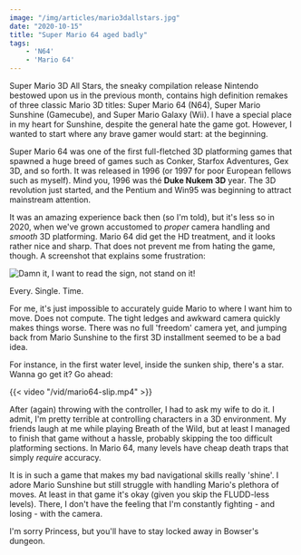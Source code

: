 ```yaml
---
image: "/img/articles/mario3dallstars.jpg"
date: "2020-10-15"
title: "Super Mario 64 aged badly"
tags:
    - 'N64'
    - 'Mario 64'
---
```


Super Mario 3D All Stars, the sneaky compilation release Nintendo bestowed upon us in the previous month, contains high definition remakes of three classic Mario 3D titles: Super Mario 64 (N64), Super Mario Sunshine (Gamecube), and Super Mario Galaxy (Wii). I have a special place in my heart for Sunshine, despite the general hate the game got. However, I wanted to start where any brave gamer would start: at the beginning. 

Super Mario 64 was one of the first full-fletched 3D platforming games that spawned a huge breed of games such as Conker, Starfox Adventures, Gex 3D, and so forth. It was released in 1996 (or 1997 for poor European fellows such as myself). Mind you, 1996 was thé **Duke Nukem 3D** year. The 3D revolution just started, and the Pentium and Win95 was beginning to attract mainstream attention. 

It was an amazing experience back then (so I'm told), but it's less so in 2020, when we've grown accustomed to _proper_ camera handling and _smooth_ 3D platforming. Mario 64 did get the HD treatment, and it looks rather nice and sharp. That does not prevent me from hating the game, though. A screenshot that explains some frustration:

![](/img/games/mario64-sign.jpg "Damn it, I want to read the sign, not stand on it!")

Every. Single. Time.

For me, it's just impossible to accurately guide Mario to where I want him to move. Does not compute. The tight ledges and awkward camera quickly makes things worse. There was no full 'freedom' camera yet, and jumping back from Mario Sunshine to the first 3D installment seemed to be a bad idea. 

For instance, in the first water level, inside the sunken ship, there's a star. Wanna go get it? Go ahead:

{{< video "/vid/mario64-slip.mp4" >}}

After (again) throwing with the controller, I had to ask my wife to do it. I admit, I'm pretty terrible at controlling characters in a 3D environment. My friends laugh at me while playing Breath of the Wild, but at least I managed to finish that game without a hassle, probably skipping the too difficult platforming sections. In Mario 64, many levels have cheap death traps that simply _require_ accuracy. 

It is in such a game that makes my bad navigational skills really 'shine'. I adore Mario Sunshine but still struggle with handling Mario's plethora of moves. At least in that game it's okay (given you skip the FLUDD-less levels). There, I don't have the feeling that I'm constantly fighting - and losing - with the camera.

I'm sorry Princess, but you'll have to stay locked away in Bowser's dungeon. 


